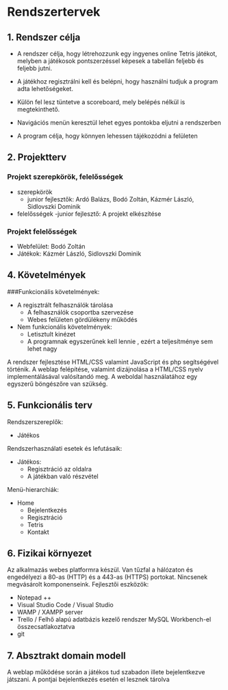 # Rendszertervek

## 1. Rendszer célja

- A rendszer célja, hogy létrehozzunk egy ingyenes online Tetris játékot, melyben a játékosok pontszerzéssel képesek a tabellán feljebb és feljebb jutni.

- A játékhoz regisztrálni kell és belépni, hogy használni tudjuk a program adta lehetőségeket.

- Külön fel lesz tüntetve a scoreboard, mely belépés nélkül is megtekinthető.

- Navigációs menün keresztül lehet egyes pontokba eljutni a rendszerben

- A program célja, hogy könnyen lehessen tájékozódni a felületen

## 2. Projektterv

### Projekt szerepkörök, felelősségek

- szerepkörök
	- junior fejlesztők: Ardó Balázs, Bodó Zoltán, Kázmér László, Sidlovszki Dominik
- felelősségek
	-junior fejlesztő: A projekt elkészítése

### Projekt felelősségek

- Webfelület: Bodó Zoltán
- Játékok: Kázmér László, Sidlovszki Dominik

## 4. Követelmények

###Funkcionális követelmények:

- A regisztrált felhasználók tárolása
	- A felhasználók csoportba szervezése
	- Webes felületen gördülékeny működés
- Nem funkcionális követelmények:
	- Letisztult kinézet
	- A programnak egyszerűnek kell lennie , ezért a teljesítménye sem lehet nagy

A rendszer fejlesztése HTML/CSS valamint JavaScript és php segítségével történik. A weblap felépítése, valamint dizájnolása a HTML/CSS nyelv implementálásával valósítandó meg. A weboldal használatához egy egyszerű böngészőre van szükség.

## 5. Funkcionális terv

Rendszerszereplők:
- Játékos

Rendszerhasználati esetek és lefutásaik:

- Játékos:
	- Regisztráció az oldalra
	- A játékban való részvétel

Menü-hierarchiák:

- Home
	- Bejelentkezés
	- Regisztráció
	- Tetris
	- Kontakt

## 6. Fizikai környezet

Az alkalmazás webes platformra készül. Van tűzfal a hálózaton és engedélyezi a 80-as (HTTP) és a 443-as (HTTPS) portokat. Nincsenek megvásárolt komponenseink. Fejlesztői eszközök:

- Notepad ++
- Visual Studio Code / Visual Studio 
- WAMP / XAMPP server
- Trello / Felhő alapú adatbázis kezelő rendszer MySQL Workbench-el összecsatlakoztatva
- git

## 7. Absztrakt domain modell

A weblap működése során a játékos tud szabadon illete bejelentkezve játszani. A pontjai bejelentkezés esetén el lesznek tárolva


